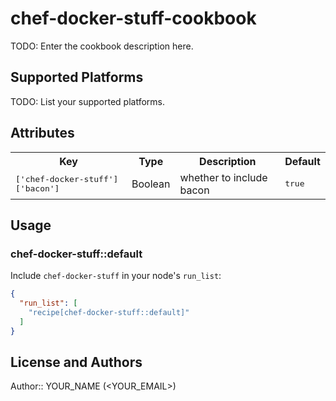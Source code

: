 # chef-docker-stuff-cookbook

TODO: Enter the cookbook description here.

## Supported Platforms

TODO: List your supported platforms.

## Attributes

<table>
  <tr>
    <th>Key</th>
    <th>Type</th>
    <th>Description</th>
    <th>Default</th>
  </tr>
  <tr>
    <td><tt>['chef-docker-stuff']['bacon']</tt></td>
    <td>Boolean</td>
    <td>whether to include bacon</td>
    <td><tt>true</tt></td>
  </tr>
</table>

## Usage

### chef-docker-stuff::default

Include `chef-docker-stuff` in your node's `run_list`:

```json
{
  "run_list": [
    "recipe[chef-docker-stuff::default]"
  ]
}
```

## License and Authors

Author:: YOUR_NAME (<YOUR_EMAIL>)
